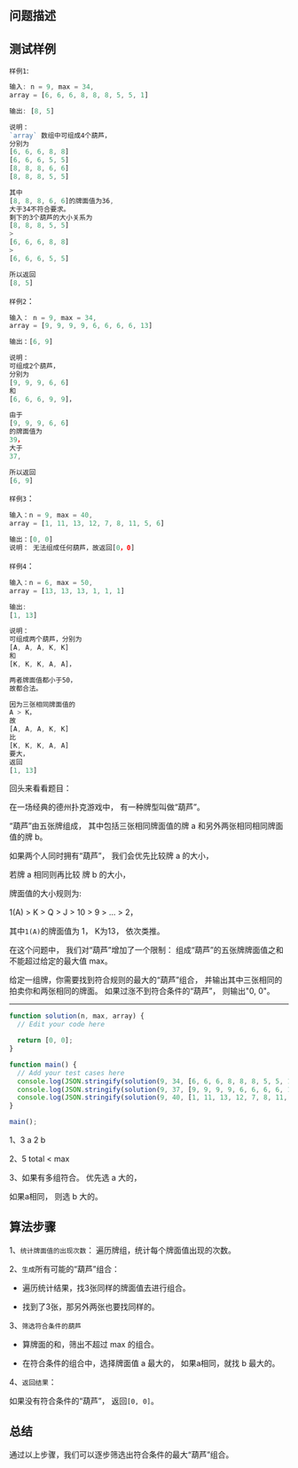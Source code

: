 ## 问题描述

## 测试样例

`样例1`:

```js
输入: n = 9, max = 34,
array = [6, 6, 6, 8, 8, 8, 5, 5, 1]

输出: [8, 5]

说明：
`array` 数组中可组成4个葫芦，
分别为
[6, 6, 6, 8, 8]
[6, 6, 6, 5, 5]
[8, 8, 8, 6, 6]
[8, 8, 8, 5, 5]

其中
[8, 8, 8, 6, 6]的牌面值为36,
大于34不符合要求。
剩下的3个葫芦的大小关系为
[8, 8, 8, 5, 5]
>
[6, 6, 6, 8, 8]
>
[6, 6, 6, 5, 5]

所以返回
[8, 5]
```

`样例2`：

```js
输入： n = 9, max = 34,
array = [9, 9, 9, 9, 6, 6, 6, 6, 13]

输出：[6, 9]

说明：
可组成2个葫芦，
分别为
[9, 9, 9, 6, 6]
和
[6, 6, 6, 9, 9]，

由于
[9, 9, 9, 6, 6]
的牌面值为
39，
大于
37,

所以返回
[6, 9]
```

`样例3`：

```js
输入：n = 9, max = 40,
array = [1, 11, 13, 12, 7, 8, 11, 5, 6]

输出：[0, 0]
说明： 无法组成任何葫芦，故返回[0，0]
```

`样例4`：

```js
输入：n = 6, max = 50,
array = [13, 13, 13, 1, 1, 1]

输出:
[1, 13]

说明：
可组成两个葫芦，分别为
[A, A, A, K, K]
和
[K, K, K, A, A]，

两者牌面值都小于50，
故都合法。

因为三张相同牌面值的
A > K，
故
[A, A, A, K, K]
比
[K, K, K, A, A]
要大，
返回
[1, 13]
```

回头来看看题目：

在一场经典的德州扑克游戏中，
有一种牌型叫做“葫芦”。

“葫芦”由五张牌组成，
其中包括三张相同牌面值的牌 a
和另外两张相同相同牌面值的牌 b。

如果两个人同时拥有“葫芦”，
我们会优先比较牌 a 的大小，

若牌 a 相同则再比较 牌 b 的大小，

牌面值的大小规则为:

1(A) > K > Q > J > 10 > 9 > ... > 2，

其中`1(A)`的牌面值为 1，
K为13，
依次类推。

在这个问题中，
我们对“葫芦”增加了一个限制：
组成“葫芦”的五张牌牌面值之和不能超过给定的最大值 max。

给定一组牌，你需要找到符合规则的最大的“葫芦”组合，
并输出其中三张相同的拍卖你和两张相同的牌面。
如果过涨不到符合条件的“葫芦”，
则输出"0, 0"。

---

```js
function solution(n, max, array) {
  // Edit your code here

  return [0, 0];
}

function main() {
  // Add your test cases here
  console.log(JSON.stringify(solution(9, 34, [6, 6, 6, 8, 8, 8, 5, 5, 1])) === JSON.stringify([5, 5]));
  console.log(JSON.stringify(solution(9, 37, [9, 9, 9, 9, 6, 6, 6, 6, 13])) === JSON.stringify([6, 9]));
  console.log(JSON.stringify(solution(9, 40, [1, 11, 13, 12, 7, 8, 11, 5, 6])) === JSON.stringify([0, 0]));
}

main();
```

1、3 a  2 b

2、5 total < max

3、如果有多组符合。
优先选 a 大的，

如果a相同，
则选 b 大的。

## 算法步骤

1、`统计牌面值的出现次数`：
遍历牌组，统计每个牌面值出现的次数。

2、`生成`所有可能的“葫芦”组合：

- 遍历统计结果，找3张同样的牌面值去进行组合。

- 找到了3张，那另外两张也要找同样的。


3、`筛选符合条件的葫芦`

- 算牌面的和，筛出不超过 max 的组合。

- 在符合条件的组合中，选择牌面值 a 最大的，
如果a相同，就找 b 最大的。

4、`返回结果`：

如果没有符合条件的“葫芦”，
返回`[0, 0]`。

## 总结

通过以上步骤，我们可以逐步筛选出符合条件的最大“葫芦”组合。
